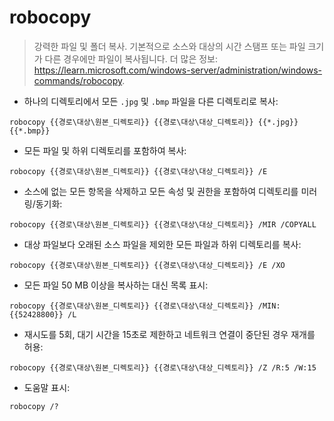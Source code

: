 # robocopy

> 강력한 파일 및 폴더 복사.
> 기본적으로 소스와 대상의 시간 스탬프 또는 파일 크기가 다른 경우에만 파일이 복사됩니다.
> 더 많은 정보: <https://learn.microsoft.com/windows-server/administration/windows-commands/robocopy>.

- 하나의 디렉토리에서 모든 `.jpg` 및 `.bmp` 파일을 다른 디렉토리로 복사:

`robocopy {{경로\대상\원본_디렉토리}} {{경로\대상\대상_디렉토리}} {{*.jpg}} {{*.bmp}}`

- 모든 파일 및 하위 디렉토리를 포함하여 복사:

`robocopy {{경로\대상\원본_디렉토리}} {{경로\대상\대상_디렉토리}} /E`

- 소스에 없는 모든 항목을 삭제하고 모든 속성 및 권한을 포함하여 디렉토리를 미러링/동기화:

`robocopy {{경로\대상\원본_디렉토리}} {{경로\대상\대상_디렉토리}} /MIR /COPYALL`

- 대상 파일보다 오래된 소스 파일을 제외한 모든 파일과 하위 디렉토리를 복사:

`robocopy {{경로\대상\원본_디렉토리}} {{경로\대상\대상_디렉토리}} /E /XO`

- 모든 파일 50 MB 이상을 복사하는 대신 목록 표시:

`robocopy {{경로\대상\원본_디렉토리}} {{경로\대상\대상_디렉토리}} /MIN:{{52428800}} /L`

- 재시도를 5회, 대기 시간을 15초로 제한하고 네트워크 연결이 중단된 경우 재개를 허용:

`robocopy {{경로\대상\원본_디렉토리}} {{경로\대상\대상_디렉토리}} /Z /R:5 /W:15`

- 도움말 표시:

`robocopy /?`
